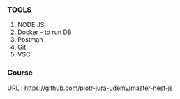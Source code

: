 ### TOOLS

1. NODE JS 
2. Docker - to run DB
3. Postman
4. Git
5. VSC


### Course
URL : https://github.com/piotr-jura-udemy/master-nest-js
